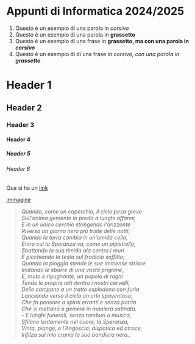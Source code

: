 # Appunti di Informatica 2024/2025
1) Questo è un esempio di una parola in _corsivo_
2) Questo è un esempio di una parola in **grassetto**
3) Questo è un esempio di una frase in **grassetto, ma con una parola in _corsivo_**
4) Questo è un esempio di di una frase in _corsivo, con una parola in **grassetto**_


# Header 1
## Header 2
### Header 3
#### Header 4
##### Header 5
###### Header 6

Qua si ha un [link](www.google.com)

[immagine](https://octodex.github.com/images/bannekat.png)

>_Quando, come un coperchio, il cielo pesa greve_  
>_Sull'anima gemente in preda a lunghi affanni,_  
>_E in un unico cerchio stringendo l'orizzonte_  
>_Riversa un giorno nero più triste delle notti;_  
>_Quando la terra cambia in un'umida cella,_  
>_Entro cui la Speranza va, come un pipistrello,_  
>_Sbattendo la sua timida ala contro i muri_  
>_E picchiando la testa sul fradicio soffitto;_  
>_Quando la pioggia stende le sue immense strisce_  
>_Imitando le sbarre di una vasta prigione,_  
>_E, muto e ripugnante, un popolo di ragni_  
>_Tende le proprie reti dentro i nostri cervelli;_  
>_Delle campane a un tratto esplodono con furia_  
>_Lanciando verso il cielo un urlo spaventoso,_  
>_Che fa pensare a spiriti erranti e senza patria_  
>_Che si mettano a gemere in maniera ostinata._  
>_- E lunghi funerali, senza tamburi o musica,_  
>_Sfilano lentamente nel cuore; la Speranza,_  
>_Vinta, piange, e l'Angoscia, dispotica ed atroce,_  
>_Infilza sul mio cranio la sua bandiera nera.._
